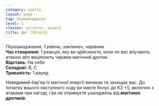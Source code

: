 ```yaml
---
category: spells
layout: page
tag: Перешкоджання
level: 1
classes: sorcerer, wizard
title: Щит [Shield]
---
```


_Перешкоджання, 1 рівень; заклинач, чарівник_    
**Час створення:** 1 реакція, яку ви здійснюєте, коли по вас влучають атакою або вицілюють чарами магічний дротик    
**Відстань:** На себе    
**Складові:** В, С    
**Тривалість:** 1 раунд    

Невидимий бар'єр із магічної енергії виникає та захищає вас. До початку вашого наступного ходу ви маєте бонус до КЗ +5, включно з атаками при нагоді, і ви не отримуєте ушкоджень від **_магічних дротиків_**. 
